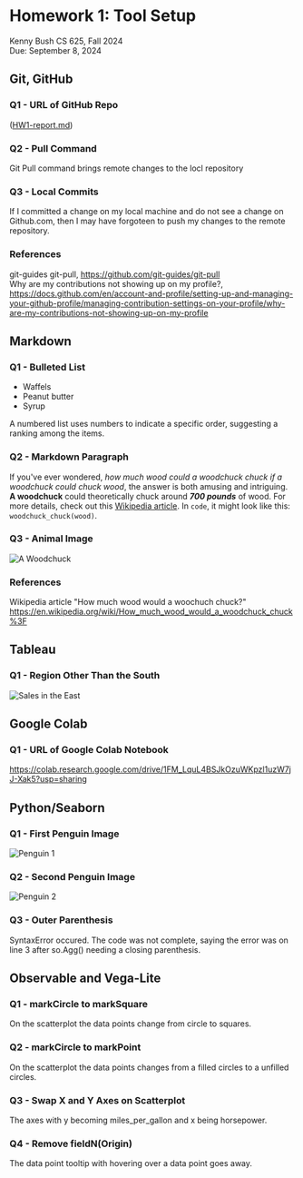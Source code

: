 # Homework 1: Tool Setup

Kenny Bush 
CS 625, Fall 2024  
Due: September 8, 2024

## Git, GitHub

### Q1 - URL of GitHub Repo

([HW1-report.md](https://github.com/rkbush12/rkbush12/edit/main/HW1-report.md))

### Q2 - Pull Command

Git Pull command brings remote changes to the locl repository

### Q3 - Local Commits

If I committed a change on my local machine and do not see a change on Github.com, then I may have forgoteen to push my changes to the remote repository.

### References

git-guides git-pull, <https://github.com/git-guides/git-pull>  
Why are my contributions not showing up on my profile?, <https://docs.github.com/en/account-and-profile/setting-up-and-managing-your-github-profile/managing-contribution-settings-on-your-profile/why-are-my-contributions-not-showing-up-on-my-profile>  

## Markdown

### Q1 - Bulleted List

- Waffels
- Peanut butter
- Syrup

A numbered list uses numbers to indicate a specific order, suggesting a ranking among the items.

### Q2 - Markdown Paragraph

If you've ever wondered, *how much wood could a woodchuck chuck if a woodchuck could chuck wood*, the answer is both amusing and intriguing. **A woodchuck** could theoretically chuck around ***700 pounds*** of wood. For more details, check out this [Wikipedia article](https://en.wikipedia.org/wiki/How_much_wood_would_a_woodchuck_chuck%3F). In `code`, it might look like this: `woodchuck_chuck(wood)`.

### Q3 - Animal Image

![A Woodchuck](assets/img/woodchuck.jpg)

### References

Wikipedia article "How much wood would a woochuch chuck?" <https://en.wikipedia.org/wiki/How_much_wood_would_a_woodchuck_chuck%3F>

## Tableau

### Q1 - Region Other Than the South

![Sales in the East](assets/img/SalesintheEast.png)

## Google Colab

### Q1 - URL of Google Colab Notebook

<https://colab.research.google.com/drive/1FM_LquL4BSJkOzuWKpzl1uzW7jJ-Xak5?usp=sharing>

## Python/Seaborn

### Q1 - First Penguin Image

![Penguin 1](assets/img/penguins1.png)

### Q2 - Second Penguin Image

![Penguin 2](assets/img/penguins2.png)

### Q3 - Outer Parenthesis

SyntaxError occured. The code was not complete, saying the error was on line 3 after so.Agg() needing a closing parenthesis. 

## Observable and Vega-Lite

### Q1 - markCircle to markSquare

On the scatterplot the data points change from circle to squares.

### Q2 - markCircle to markPoint

On the scatterplot the data points changes from a filled circles to a unfilled circles.

### Q3 - Swap X and Y Axes on Scatterplot

The axes with y becoming miles_per_gallon and x being horsepower.

### Q4 - Remove fieldN(Origin)

The data point tooltip with hovering over a data point goes away.

